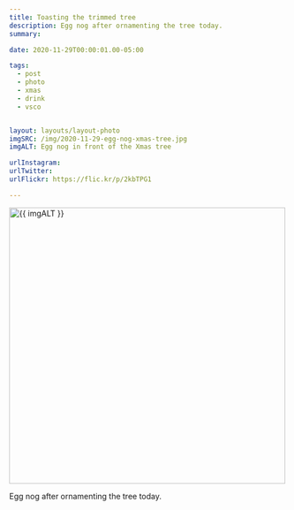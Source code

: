 ```yaml
---
title: Toasting the trimmed tree
description: Egg nog after ornamenting the tree today.
summary:

date: 2020-11-29T00:00:01.00-05:00

tags:
  - post
  - photo
  - xmas
  - drink
  - vsco


layout: layouts/layout-photo
imgSRC: /img/2020-11-29-egg-nog-xmas-tree.jpg
imgALT: Egg nog in front of the Xmas tree

urlInstagram:
urlTwitter:
urlFlickr: https://flic.kr/p/2kbTPG1

---
```

<p><img class="u-photo img-polaroid" src="{{ imgSRC }}" alt="{{ imgALT }}" width="500" height="500"></p>

Egg nog after ornamenting the tree today.
